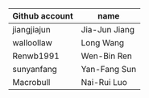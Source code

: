 | Github account | name |
|---|---|
| jiangjiajun | Jia-Jun Jiang |
| walloollaw | Long Wang |
| Renwb1991 | Wen-Bin Ren |
| sunyanfang | Yan-Fang Sun |
| Macrobull | Nai-Rui Luo |
